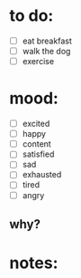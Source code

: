 # to do:
- [ ] eat breakfast
- [ ] walk the dog
- [ ] exercise

# mood:
- [ ] excited
- [ ] happy
- [ ] content
- [ ] satisfied
- [ ] sad
- [ ] exhausted
- [ ] tired
- [ ] angry

## why?

# notes:

